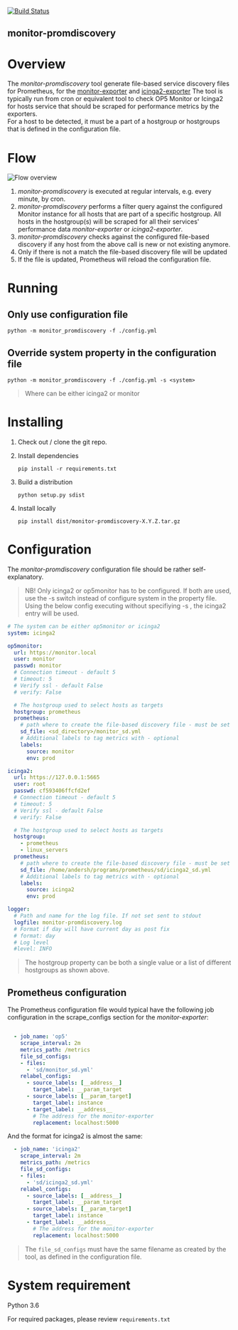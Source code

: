 [![Build Status](https://api.travis-ci.org/opsdis/monitor-promdiscovery.svg?branch=master)](https://api.travis-ci.org/opsdis/monitor-promdiscovery)

monitor-promdiscovery
------------------------

# Overview
The *monitor-promdiscovery* tool generate file-based service discovery files for Prometheus, for the [monitor-exporter](https://github.com/opsdis/monitor-exporter) 
and [icinga2-exporter](https://github.com/opsdis/icinga2-exporter)
The tool is typically run from cron or equivalent tool to check OP5 Monitor or Icinga2 for hosts service that should be scraped for performance metrics by the exporters.  
For a host to be detected, it must be a part of a hostgroup or hostgroups that is defined in the configuration file.

# Flow

![Flow overview](https://github.com/opsdis/monitor-promdiscovery/raw/master/doc/overview.png)

 1. *monitor-promdiscovery* is executed at regular intervals, e.g. every minute, by cron.
 2. *monitor-promdiscovery* performs a filter query against the configured Monitor instance for all hosts that are part of a specific hostgroup. All hosts in the hostgroup(s) will be scraped for all their services' performance data
 *monitor-exporter* or *icinga2-exporter*. 
 3. *monitor-promdiscovery* checks against the configured file-based discovery if any host from the above call is new or not existing anymore.
 4. Only if there is not a match the file-based discovery file will be updated
 5. If the file is updated, Prometheus will reload the configuration file.

# Running
## Only use configuration file 

	python -m monitor_promdiscovery -f ./config.yml

## Override system property in the configuration file 

	python -m monitor_promdiscovery -f ./config.yml -s <system>
	
> Where *<system>* can be either icinga2 or monitor
	
# Installing
1. Check out / clone the git repo.
2. Install dependencies
    
    `pip install -r requirements.txt`
     
3. Build a distribution 

    `python setup.py sdist`

4. Install locally
 
    `pip install dist/monitor-promdiscovery-X.Y.Z.tar.gz`
     


# Configuration
The *monitor-promdiscovery* configuration file should be rather self-explanatory. 

>NB! Only icinga2 or op5monitor has to be configured. If both are used, use the -s switch instead of configure
>system in the property file. Using the below config executing without specifiying -s <system>, the icinga2 entry will be used.

```yaml
# The system can be either op5monitor or icinga2 
system: icinga2

op5monitor:  
  url: https://monitor.local  
  user: monitor  
  passwd: monitor  
  # Connection timeout - default 5
  # timeout: 5
  # Verify ssl - default False
  # verify: False

  # The hostgroup used to select hosts as targets  
  hostgroup: prometheus    
  prometheus:  
    # path where to create the file-based discovery file - must be set  
    sd_file: <sd_directory>/monitor_sd.yml  
    # Additional labels to tag metrics with - optional
    labels:  
      source: monitor  
      env: prod

icinga2:
  url: https://127.0.0.1:5665
  user: root
  passwd: cf593406ffcfd2ef
  # Connection timeout - default 5
  # timeout: 5
  # Verify ssl - default False
  # verify: False

  # The hostgroup used to select hosts as targets
  hostgroup: 
    - prometheus
    - linux_servers
  prometheus:
    # path where to create the file-based discovery file - must be set
    sd_file: /home/andersh/programs/prometheus/sd/icinga2_sd.yml
    # Additional labels to tag metrics with - optional
    labels:
      source: icinga2
      env: prod

logger:
  # Path and name for the log file. If not set sent to stdout
  logfile: monitor-promdiscovery.log
  # Format if day will have current day as post fix
  # format: day
  # Log level
  #level: INFO

``` 

> The hostgroup property can be both a single value or a list of different hostgroups as shown above.

## Prometheus configuration
The Prometheus configuration file would typical have the following job configuration in the scrape_configs section for the *monitor-exporter*:  
```yaml

  - job_name: 'op5'
    scrape_interval: 2m
    metrics_path: /metrics
    file_sd_configs:
    - files:
      - 'sd/monitor_sd.yml'
    relabel_configs:
      - source_labels: [__address__]
        target_label: __param_target
      - source_labels: [__param_target]
        target_label: instance
      - target_label: __address__
        # The address for the monitor-exporter
        replacement: localhost:5000

```
And the format for icinga2 is almost the same:
```yaml
  - job_name: 'icinga2'
    scrape_interval: 2m
    metrics_path: /metrics
    file_sd_configs:
    - files:
      - 'sd/icinga2_sd.yml'
    relabel_configs:
      - source_labels: [__address__]
        target_label: __param_target
      - source_labels: [__param_target]
        target_label: instance
      - target_label: __address__
        # The address for the monitor-exporter
        replacement: localhost:5000
```

> The `file_sd_configs` must have the same filename as created by the tool, as defined in the configuration file. 

# System requirement
Python 3.6

For required packages, please review `requirements.txt`


